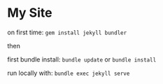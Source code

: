 # My Site

on first time: `gem install jekyll bundler`

then

first bundle install: `bundle update` or `bundle install`

run locally with: `bundle exec jekyll serve`
